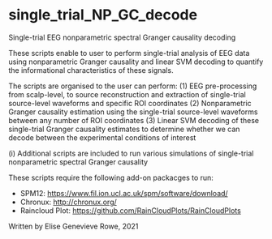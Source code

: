# single_trial_NP_GC_decode
Single-trial EEG nonparametric spectral Granger causality decoding

These scripts enable to user to perform single-trial analysis of EEG data using nonparametric Granger causality and linear SVM decoding to quantify the informational characteristics of these signals.

The scripts are organised to the user can perform:
(1) EEG pre-processing from scalp-level, to source reconstruction and extraction of single-trial source-level waveforms and specific ROI coordinates
(2) Nonparametric Granger causality estimation using the single-trial source-level waveforms between any number of ROI coordinates
(3) Linear SVM decoding of these single-trial Granger causality estimates to determine whether we can decode between the experimental conditions of interest

(i) Additional scripts are included to run various simulations of single-trial nonparametric spectral Granger causality

These scripts require the following add-on packacges to run:
* SPM12: https://www.fil.ion.ucl.ac.uk/spm/software/download/
* Chronux: http://chronux.org/
* Raincloud Plot: https://github.com/RainCloudPlots/RainCloudPlots

Written by Elise Genevieve Rowe, 2021
